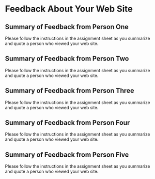 # Feedback About Your Web Site

## Summary of Feedback from Person One

Please follow the instructions in the assignment sheet as you summarize and
quote a person who viewed your web site.

## Summary of Feedback from Person Two

Please follow the instructions in the assignment sheet as you summarize and
quote a person who viewed your web site.

## Summary of Feedback from Person Three

Please follow the instructions in the assignment sheet as you summarize and
quote a person who viewed your web site.

## Summary of Feedback from Person Four

Please follow the instructions in the assignment sheet as you summarize and
quote a person who viewed your web site.

## Summary of Feedback from Person Five

Please follow the instructions in the assignment sheet as you summarize and
quote a person who viewed your web site.
